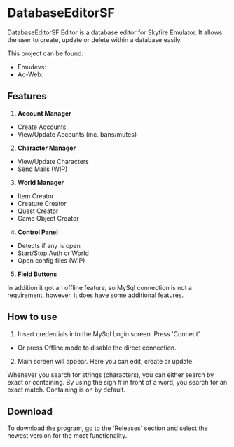 # DatabaseEditorSF
DatabaseEditorSF Editor is a database editor for Skyfire Emulator. It allows the user to create, update or delete within a database easily.

This project can be found:
- Emudevs: 
- Ac-Web: 

## Features
1. **Account Manager**
  - Create Accounts
  - View/Update Accounts (inc. bans/mutes)
2. **Character Manager**
  - View/Update Characters
  - Send Mails (WIP)
3. **World Manager**
  - Item Creator
  - Creature Creator
  - Quest Creator
  - Game Object Creator
4. **Control Panel**
  - Detects if any is open
  - Start/Stop Auth or World
  - Open config files (WIP)
5. **Field Buttons**

In addition it got an offline feature, so MySql connection is not a requirement, 
however, it does have some additional features.

## How to use
1. Insert credentials into the MySql Login screen. Press 'Connect'.
  - Or press Offline mode to disable the direct connection.
2. Main screen will appear. Here you can edit, create or update.

Whenever you search for strings (characters), you can either search by exact or containing.
By using the sign # in front of a word, you search for an exact match. Containing is on by default.

## Download
To download the program, go to the 'Releases' section and select the newest version for the most functionality.